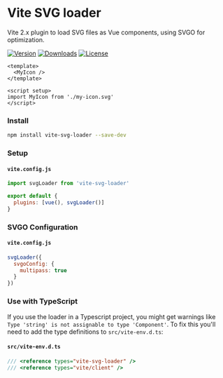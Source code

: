 # Vite SVG loader
Vite 2.x plugin to load SVG files as Vue components, using SVGO for optimization.

<a href="https://www.npmjs.com/package/vite-svg-loader" target="_blank"><img src="https://img.shields.io/npm/v/vite-svg-loader?style=flat-square" alt="Version"></a>
<a href="https://www.npmjs.com/package/vite-svg-loader" target="_blank"><img src="https://img.shields.io/npm/dw/vite-svg-loader?style=flat-square" alt="Downloads"></a>
<a href="https://www.npmjs.com/package/vite-svg-loader" target="_blank"><img src="https://img.shields.io/npm/l/vite-svg-loader?style=flat-square" alt="License"></a>

```vue
<template>
  <MyIcon />
</template>

<script setup>
import MyIcon from './my-icon.svg'
</script>
```

### Install
```bash
npm install vite-svg-loader --save-dev
```

### Setup

#### `vite.config.js`
```js
import svgLoader from 'vite-svg-loader'

export default {
  plugins: [vue(), svgLoader()]
}
```

### SVGO Configuration

#### `vite.config.js`
```js
svgLoader({
  svgoConfig: {
    multipass: true
  }
})
```

### Use with TypeScript
If you use the loader in a Typescript project, you might get warnings like `Type 'string' is not assignable to type 'Component'`.
To fix this you'll need to add the type definitions to `src/vite-env.d.ts`:

#### `src/vite-env.d.ts`
```ts
/// <reference types="vite-svg-loader" />
/// <reference types="vite/client" />
```
